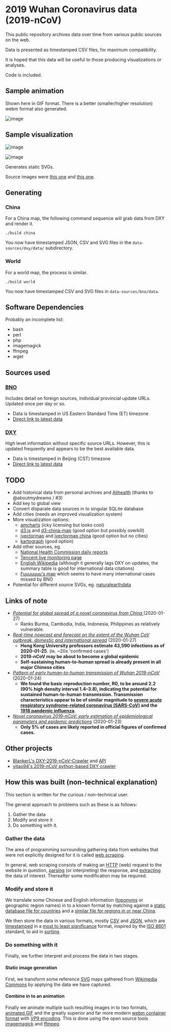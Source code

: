 # 2019 Wuhan Coronavirus data (2019-nCoV)

This public repository archives data over time from various public sources on the web.

Data is presented as timestamped CSV files, for maximum compatibility.

It is hoped that this data will be useful to those producing visualizations or analyses.

Code is included.

## Sample animation

Shown here in GIF format. There is a better (smaller/higher resolution) webm format also generated.

![image](data-sources/dxy/data/latest-animation.gif)

## Sample visualization

![image](data-sources/dxy/data/20200201-140032-dxy-2019ncov-data.svg)

![image](data-sources/bno/data/20200131-223000-bno-2019ncov-data.svg)

Generates static SVGs. 

Source images were [this one](https://upload.wikimedia.org/wikipedia/commons/f/fe/China_blank_province_map.svg) and [this one](https://commons.wikimedia.org/wiki/File:BlankMap-World.svg).

## Generating

### China

For a China map, the following command sequence will grab data from DXY and render it.

```
./build china
```

You now have timestamped JSON, CSV and SVG files in the `data-sources/dxy/data/` subdirectory.

### World

For a world map, the process is similar.

```
./build world
```

You now have timestamped CSV and SVG files in `data-sources/bno/data`.

## Software Dependencies

Probably an incomplete list:
 * bash
 * perl
 * php
 * imagemagick
 * ffmpeg
 * wget

## Sources used

### [BNO](https://bnonews.com/index.php/2020/01/the-latest-coronavirus-cases/)

Includes detail on foreign sources, individual provincial update URLs. Updated once per day or so.
 * Data is timestamped in US Eastern Standard Time (ET) timezone
 * [Direct link to latest data](https://raw.githubusercontent.com/globalcitizen/2019-wuhan-coronavirus-data/master/data-sources/bno/data/20200131-223000-bno-2019ncov-data.csv)

### [DXY](https://3g.dxy.cn/newh5/view/pneumonia)

High level information without specific source URLs. However, this is updated frequently and appears to be the best available data.

 * Data is timestamped in Beijing (CST) timezone
 * [Direct link to latest data](https://raw.githubusercontent.com/globalcitizen/2019-wuhan-coronavirus-data/master/data-sources/dxy/data/20200201-140032-dxy-2019ncov-data.csv)

## TODO

 * Add historical data from personal archives and [Alihealth](https://alihealth.taobao.com/medicalhealth/influenzamap?chInfo=spring2020-stay-in) (thanks to @aboutmydreams / #3)
 * Add key to global view
 * Convert disparate data sources in to singular SQLite database
 * Add cities (needs an improved visualization system)
 * More visualization options:
   * [amcharts](https://www.amcharts.com/demos/map-with-curved-lines/?theme=dark) (icky licensing but looks cool)
   * [d3.js](https://d3js.org/) and [d3-china-map](https://github.com/clemsos/d3-china-map) (good option but possibly overkill)
   * [jvectormap](https://jvectormap.com/) and [jvectormap china](https://jvectormap.com/maps/countries/china/) (good option but no cities)
   * [kartograph](http://kartograph.org/) (good option)
 * Add other sources, eg.
   * [National Health Commission daily reports](http://www.nhc.gov.cn/xcs/yqtb/list_gzbd.shtml)
   * [Tencent live monitoring page](https://news.qq.com//zt2020/page/feiyan.htm)
   * [English Wikipedia](https://en.wikipedia.org/wiki/2019%E2%80%9320_Wuhan_coronavirus_outbreak) (although it generally lags DXY on updates, the summary table is good for international data citations)
   * [Fuuuuuuu's map](https://maphub.net/Fuuuuuuu/map) which seems to have many international cases missed by BNO
 * Potential for different source SVGs, eg. [naturalearthdata](https://www.naturalearthdata.com/downloads/)

## Links of note

 * *[Potential for global spread of a novel coronavirus from China ](https://academic.oup.com/jtm/advance-article/doi/10.1093/jtm/taaa011/5716260)* (2020-01-27)
   * Ranks Burma, Cambodia, India, Indonesia, Philippines as relatively vulnerable.
 * *[Real-time nowcast and forecast on the extent of the Wuhan CoV outbreak, domestic and international spread](https://www.med.hku.hk/f/news/3549/7418/Wuhan-coronavirus-outbreak_AN-UPDATE_20200127.pdf)* (2020-01-27)
   * __Hong Kong University professors estimate 43,590 infections as of 2020-01-25__. (ie. ~20x 'confirmed cases')
   * __2019-nCoV may be about to become a global epidemic__
   * __Self-sustaining human-to-human spread is already present in all major Chinese cities__
 * *[Pattern of early human-to-human transmission of Wuhan 2019-nCoV](https://raw.githubusercontent.com/jriou/wcov/master/manuscript_v2.pdf)* (2020-01-24)
   * __We found the basic reproduction number, R0, to be around 2.2 (90% high density interval 1.4–3.8), indicating the potential for sustained human-to-human transmission. Transmission characteristics appear to be of similar magnitude to [severe acute respiratory syndrome-related coronavirus (SARS-CoV)](https://en.wikipedia.org/wiki/Severe_acute_respiratory_syndrome) and the [1918 pandemic influenza](https://en.wikipedia.org/wiki/1918_flu_pandemic).__
 * *[Novel coronavirus 2019-nCoV: early estimation of epidemiological parameters and epidemic predictions](https://www.medrxiv.org/content/10.1101/2020.01.23.20018549v1.full.pdf)* (2020-01-23)
   * __Only 5% of cases are likely reported in official figures of confirmed cases.__

## Other projects

 * [BlankerL's DXY-2019-nCoV-Crawler](https://github.com/BlankerL/DXY-2019-nCoV-Crawler) and [API](http://lab.isaaclin.cn/nCoV/)
 * [yitao94's 2019-nCoV python-based DXY crawler](https://github.com/yitao94/2019-nCoV)

## How this was built (non-technical explanation)

This section is written for the curious / non-technical user.

The general approach to problems such as these is as follows:
 1. Gather the data
 2. Modify and store it
 3. Do something with it.

### Gather the data

The area of programming surrounding gathering data from websites that were not explicitly designed for it is called [web scraping](https://en.wikipedia.org/wiki/Web_scraping).

In general, web scraping consists of making an [HTTP](https://en.wikipedia.org/wiki/Hypertext_Transfer_Protocol) (web) request to the website in question, [parsing](https://en.wikipedia.org/wiki/Parsing#Computer_languages) (or interpreting) the response, and [extracting](https://en.wikipedia.org/wiki/Extract,_transform,_load#Extract) the data of interest. Thereafter some modification may be required.

### Modify and store it

We translate some Chinese and English information ([toponyms]() or geographic region names) in to a known format by matching against a [static database file for countries](country-codes.csv) and a [similar file for regions in or near China](greater-china-region-names.csv).

We then store the data in various formats, mostly [CSV](https://en.wikipedia.org/wiki/Comma-separated_values) and [JSON](https://en.wikipedia.org/wiki/JSON), which are [timestamped](https://en.wikipedia.org/wiki/Timestamp) in a [most to least significance](https://en.wikipedia.org/wiki/Significant_figures#In_computing) format, inspired by the [ISO 8601](https://en.wikipedia.org/wiki/ISO_8601) standard, to aid in [sorting](https://en.wikipedia.org/wiki/Sorting_algorithm).

### Do something with it

Finally, we further interpret and process the data in two stages.

#### Static image generation

First, we transform some reference [SVG](https://en.wikipedia.org/wiki/SVG) maps gathered from [Wikimedia Commons](http://commons.wikimedia.org) by applying the data we have captured.

#### Combine in to an animation

Finally we animate multiple such resulting images in to two formats, [animated GIF](https://en.wikipedia.org/wiki/GIF#Animated_GIF) and the greatly superior and far more modern [webm container format](https://en.wikipedia.org/wiki/Webm) with [VP9 encoding](https://en.wikipedia.org/wiki/VP9). This is done using the open source tools [imagemagick](https://imagemagick.org/) and [ffmpeg](https://ffmpeg.org/).
